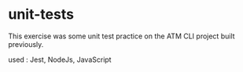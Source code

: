 # unit-tests

This exercise was some unit test practice on the ATM CLI project built previously.

used : Jest, NodeJs, JavaScript
